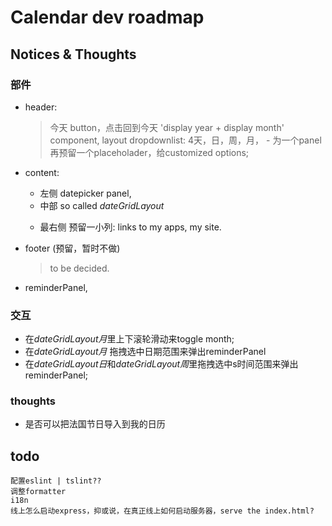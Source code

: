 # Calendar dev roadmap

## Notices & Thoughts

### 部件
- header:
  > 今天 button，点击回到今天
  > 'display year + display month' component,
  > layout dropdownlist: 
    > 4天，日，周，月， - 为一个panel
    > 再预留一个placeholader，给customized options;

- content:
  - 左侧 datepicker panel, 
  - 中部 so called *dateGridLayout*
    > 
  - 最右侧 预留一小列: links to my apps, my site.

- footer (预留，暂时不做)
  > to be decided.

- reminderPanel, 

### 交互
  
  - 在*dateGridLayout月*里上下滚轮滑动来toggle month;
  - 在*dateGridLayout月* 拖拽选中日期范围来弹出reminderPanel
  - 在*dateGridLayout日*和*dateGridLayout周*里拖拽选中s时间范围来弹出reminderPanel;

### thoughts
- 是否可以把法国节日导入到我的日历


## todo
    配置eslint | tslint??
    调整formatter
    i18n
    线上怎么启动express，抑或说，在真正线上如何启动服务器，serve the index.html?